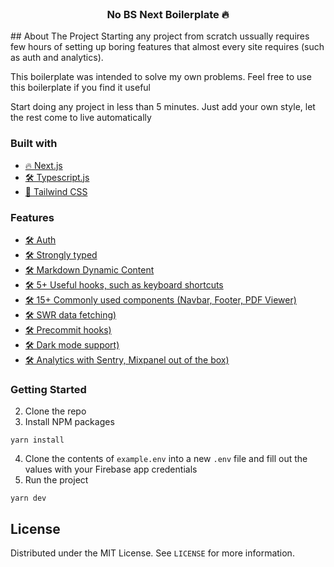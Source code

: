 <!-- PROJECT LOGO -->
<br />
<p align="center">
  <h3 align="center">No BS Next Boilerplate 🔥</h3>
</p>
<!-- ABOUT THE PROJECT -->
## About The Project
Starting any project from scratch ussually requires few hours of setting up boring features that almost every site requires (such as auth and analytics).

This boilerplate was intended to solve my own problems. Feel free to use this boilerplate if you find it useful

Start doing any project in less than 5 minutes. Just add your own style, let the rest come to live automatically

### Built with

- [🔥 Next.js](https://getbootstrap.com)
- [🛠 Typescript.js](https://getbootstrap.com)
- [🎨 Tailwind CSS](https://jquery.com)

### Features

- [🛠 Auth ](https://laravel.com)
- [🛠 Strongly typed ](https://laravel.com)
- [🛠 Markdown Dynamic Content](https://getbootstrap.com)
- [🛠 5+ Useful hooks, such as keyboard shortcuts](https://getbootstrap.com)
- [🛠 15+ Commonly used components (Navbar, Footer, PDF Viewer) ](https://getbootstrap.com)
- [🛠 SWR data fetching) ](https://getbootstrap.com)
- [🛠 Precommit hooks) ](https://getbootstrap.com)
- [🛠 Dark mode support) ](https://getbootstrap.com)
- [🛠 Analytics with Sentry, Mixpanel out of the box) ](https://getbootstrap.com)

<!-- GETTING STARTED -->

### Getting Started

2. Clone the repo
3. Install NPM packages

```
yarn install
```

4. Clone the contents of `example.env` into a new `.env` file and fill out the values with your Firebase app credentials
5. Run the project

```
yarn dev
```

<!-- LICENSE -->

## License

Distributed under the MIT License. See `LICENSE` for more information.
